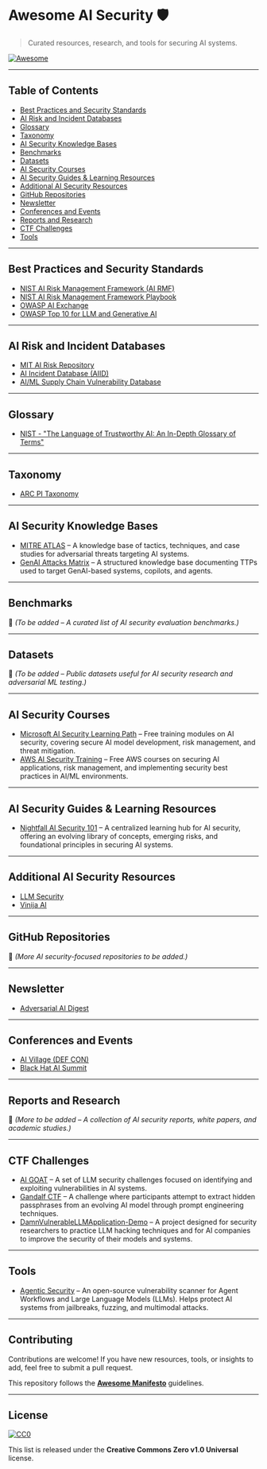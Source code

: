 # Awesome AI Security 🛡️  

> Curated resources, research, and tools for securing AI systems.  

[![Awesome](https://awesome.re/badge.svg)](https://awesome.re)

---

## Table of Contents  

- [Best Practices and Security Standards](#best-practices-and-security-standards)  
- [AI Risk and Incident Databases](#ai-risk-and-incident-databases)  
- [Glossary](#glossary)  
- [Taxonomy](#taxonomy)  
- [AI Security Knowledge Bases](#ai-security-knowledge-bases)  
- [Benchmarks](#benchmarks)  
- [Datasets](#datasets)  
- [AI Security Courses](#ai-security-courses)  
- [AI Security Guides & Learning Resources](#ai-security-guides--learning-resources)  
- [Additional AI Security Resources](#additional-ai-security-resources)  
- [GitHub Repositories](#github-repositories)  
- [Newsletter](#newsletter)  
- [Conferences and Events](#conferences-and-events)  
- [Reports and Research](#reports-and-research)  
- [CTF Challenges](#ctf-challenges)  
- [Tools](#tools)  

---

## Best Practices and Security Standards  

- [NIST AI Risk Management Framework (AI RMF)](https://nvlpubs.nist.gov/nistpubs/ai/NIST.AI.100-1.pdf)  
- [NIST AI Risk Management Framework Playbook](https://airc.nist.gov/airmf-resources/playbook/)  
- [OWASP AI Exchange](https://owaspai.org/docs/ai_security_overview/)  
- [OWASP Top 10 for LLM and Generative AI](https://owasp.org/www-project-top-10-for-large-language-model-applications/)  

---

## AI Risk and Incident Databases  

- [MIT AI Risk Repository](https://airisk.mit.edu/)  
- [AI Incident Database (AIID)](https://incidentdatabase.ai/)  
- [AI/ML Supply Chain Vulnerability Database](https://sightline.protectai.com/vulnerabilities)  

---

## Glossary  

- [NIST - "The Language of Trustworthy AI: An In-Depth Glossary of Terms"](https://airc.nist.gov/glossary/)  

---

## Taxonomy  

- [ARC PI Taxonomy](https://github.com/Arcanum-Sec/arc_pi_taxonomy)  

---

## AI Security Knowledge Bases  

- [MITRE ATLAS](http://atlas.mitre.org) – A knowledge base of tactics, techniques, and case studies for adversarial threats targeting AI systems.  
- [GenAI Attacks Matrix](https://ttps.ai/matrix.html#genai-attacks-matrix) – A structured knowledge base documenting TTPs used to target GenAI-based systems, copilots, and agents.  

---

## Benchmarks  

📌 *(To be added – A curated list of AI security evaluation benchmarks.)*  

---

## Datasets  

📌 *(To be added – Public datasets useful for AI security research and adversarial ML testing.)*  

---

## AI Security Courses  

- [Microsoft AI Security Learning Path](https://learn.microsoft.com/en-us/training/browse/?filter-roles=ai%20&roles=ai-engineer&subjects=security) – Free training modules on AI security, covering secure AI model development, risk management, and threat mitigation.  
- [AWS AI Security Training](https://explore.skillbuilder.aws/learn/external-ecommerce;view=none;redirectURL=?ctldoc-catalog-0=se-%22AI%20Security%22) – Free AWS courses on securing AI applications, risk management, and implementing security best practices in AI/ML environments.  

---

## AI Security Guides & Learning Resources  

- [Nightfall AI Security 101](https://www.nightfall.ai/ai-security-101) – A centralized learning hub for AI security, offering an evolving library of concepts, emerging risks, and foundational principles in securing AI systems.  

---

## Additional AI Security Resources  

- [LLM Security](http://llmsecurity.net)  
- [Vinija AI](http://vinija.ai/models/LLM/)  

---

## GitHub Repositories  

📌 *(More AI security-focused repositories to be added.)*  

---

## Newsletter  

- [Adversarial AI Digest](https://www.linkedin.com/newsletters/adversarial-ai-digest-7298813894498598912/)  

---

## Conferences and Events  

- [AI Village (DEF CON)](https://aivillage.org/)  
- [Black Hat AI Summit](https://www.blackhat.com/)  

---

## Reports and Research  

📌 *(More to be added – A collection of AI security reports, white papers, and academic studies.)*  

---

## CTF Challenges  

- [AI GOAT](https://github.com/dhammon/ai-goat) – A set of LLM security challenges focused on identifying and exploiting vulnerabilities in AI systems.  
- [Gandalf CTF](https://gandalf.lakera.ai/) – A challenge where participants attempt to extract hidden passphrases from an evolving AI model through prompt engineering techniques.  
- [DamnVulnerableLLMApplication-Demo](https://github.com/greshake/DamnVulnerableLLMApp) – A project designed for security researchers to practice LLM hacking techniques and for AI companies to improve the security of their models and systems.  

---

## Tools  

- [Agentic Security](https://github.com/msoedov/agentic_security) – An open-source vulnerability scanner for Agent Workflows and Large Language Models (LLMs). Helps protect AI systems from jailbreaks, fuzzing, and multimodal attacks.  

---

## Contributing  

Contributions are welcome! If you have new resources, tools, or insights to add, feel free to submit a pull request.  

This repository follows the **[Awesome Manifesto](https://github.com/sindresorhus/awesome/blob/main/awesome.md)** guidelines.  

---

## License  

[![CC0](https://mirrors.creativecommons.org/presskit/buttons/88x31/svg/cc-zero.svg)](https://creativecommons.org/publicdomain/zero/1.0/)  

This list is released under the **Creative Commons Zero v1.0 Universal** license.  
